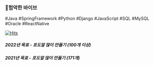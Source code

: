 ### 👿험악한 바이브

<!--
**rohhj622/rohhj622** is a ✨ _special_ ✨ repository because its `README.md` (this file) appears on your GitHub profile.

Here are some ideas to get you started:

- 🔭 I’m currently working on ...
- 🌱 I’m currently learning ...
- 👯 I’m looking to collaborate on ...
- 🤔 I’m looking for help with ...
- 💬 Ask me about ...
- 📫 How to reach me: ...
- 😄 Pronouns: ...
- ⚡ Fun fact: ...
-->
#Java #SpringFramework
#Python #Django #JavaScript
#SQL #MySQL #Oracle 
#ReactNative 



[![Hits](https://hits.seeyoufarm.com/api/count/incr/badge.svg?url=https%3A%2F%2Fgithub.com%2Frohhj622&count_bg=%235000FF&title_bg=%235000FF&icon=googlefit.svg&icon_color=%23FFFFFF&title=+&edge_flat=false)](https://hits.seeyoufarm.com)


##### 2022년 목표 - 포도알 많이 만들기 (100개 이상)
##### 2021년 목표 - 포도알 많이 만들기 (171개)
